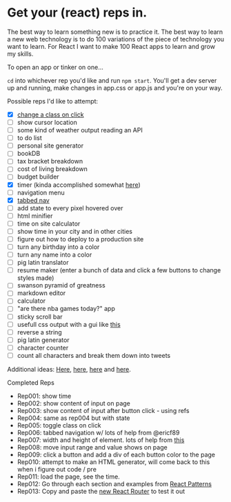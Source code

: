 # Get your (react) reps in.
The best way to learn something new is to practice it. The best way to learn a new web technology is to do 100 variations of the piece of technology you want to learn. For React I want to make 100 React apps to learn and grow my skills.

To open an app or tinker on one...

`cd` into whichever rep you'd like and run `npm start`. You'll get a dev server up and running, make changes in app.css or app.js and you're on your way.

Possible reps I'd like to attempt:
- [x] [change a class on click](https://github.com/mattjared/reactreps/tree/master/rep005)
- [ ] show cursor location
- [ ] some kind of weather output reading an API
- [ ] to do list
- [ ] personal site generator
- [ ] bookDB
- [ ] tax bracket breakdown
- [ ] cost of living breakdown
- [ ] budget builder
- [x] timer (kinda accomplished somewhat [here](https://github.com/mattjared/reactreps/tree/master/rep011))
- [ ] navigation menu
- [x] [tabbed nav](https://github.com/mattjared/reactreps/tree/master/rep006)
- [ ] add state to every pixel hovered over
- [ ] html minifier
- [ ] time on site calculator
- [ ] show time in your city and in other cities
- [ ] figure out how to deploy to a production site
- [ ] turn any birthday into a color
- [ ] turn any name into a color
- [ ] pig latin translator
- [ ] resume maker (enter a bunch of data and click a few buttons to change styles made)
- [ ] swanson pyramid of greatness
- [ ] markdown editor
- [ ] calculator
- [ ] "are there nba games today?" app
- [ ] sticky scroll bar
- [ ] usefull css output with a gui like [this](http://www.lugolabs.com/caret)
- [ ] reverse a string
- [ ] pig latin generator
- [ ] character counter
- [ ] count all characters and break them down into tweets

Additional ideas: [Here](http://www.dreamincode.net/forums/topic/78802-martyr2s-mega-project-ideas-list/), [here](http://bonsaiden.github.io/JavaScript-Garden/), [here](https://github.com/jlem/WebDevChallenge) and [here](https://www.reddit.com/r/dailyprogrammer).

Completed Reps
- Rep001: show time
- Rep002: show content of input on page
- Rep003: show content of input after button click - using refs
- Rep004: same as rep004 but with state
- Rep005: toggle class on click
- Rep006: tabbed navigation w/ lots of help from @ericf89
- Rep007: width and height of element. lots of help from [this](https://github.com/KyleAMathews/react-component-width-mixin)
- Rep008: move input range and value shows on page
- Rep009: click a button and add a div of each button color to the page
- Rep010: attempt to make an HTML generator, will come back to this when i figure out code / pre
- Rep011: load the page, see the time.
- Rep012: Go through each section and examples from [React Patterns](http://reactpatterns.com/)
- Rep013: Copy and paste the [new React Router](https://github.com/ReactTraining/react-router/releases/tag/v4.0.0-0) to test it out
